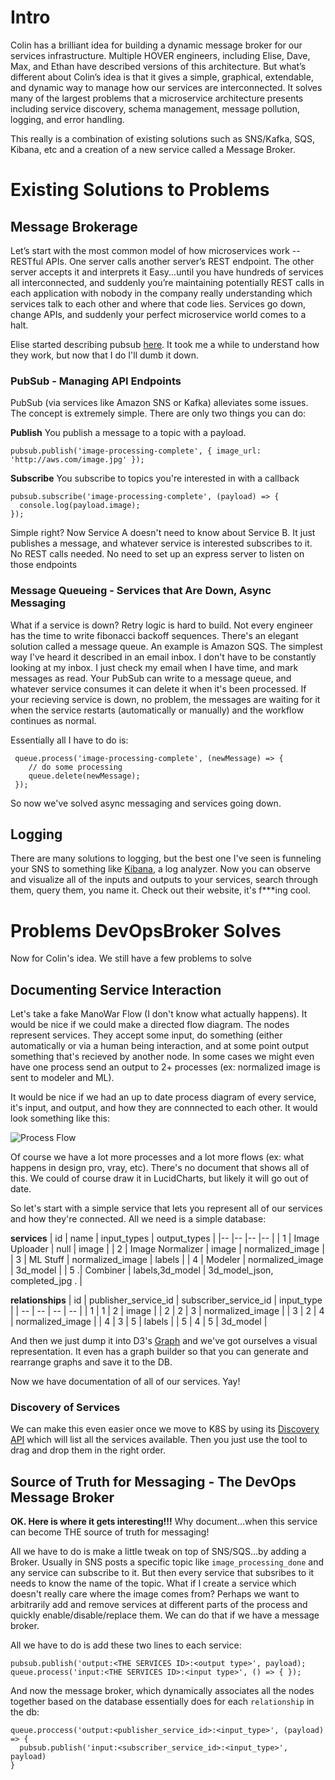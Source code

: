 

# Intro

Colin has a brilliant idea for building a dynamic message broker for our services infrastructure. Multiple HOVER engineers, including Elise, Dave, Max, and Ethan have described versions of this architecture. But what’s different about Colin’s idea is that it gives a simple, graphical, extendable, and dynamic way to manage how our services are interconnected. It solves many of the largest problems that a microservice architecture presents including service discovery, schema management, message pollution, logging, and error handling.

This really is a combination of existing solutions such as SNS/Kafka, SQS, Kibana, etc and a creation of a new service called a Message Broker.

# Existing Solutions to Problems

## Message Brokerage

Let’s start with the most common model of how microservices work -- RESTful APIs. One server calls another server’s REST endpoint. The other server accepts it and interprets it Easy...until you have hundreds of services all interconnected, and suddenly you’re maintaining potentially REST calls in each application with nobody in the company really understanding which services talk to each other and where that code lies. Services go down, change APIs, and suddenly your perfect microservice world comes to a halt.

Elise started describing pubsub [here]([https://hoverinc.atlassian.net/wiki/spaces/EN/pages/846790813/PubSub+Proposal+1](https://hoverinc.atlassian.net/wiki/spaces/EN/pages/846790813/PubSub+Proposal+1)). It took me a while to understand how they work, but now that I do I'll dumb it down. 

### PubSub - Managing API Endpoints 
PubSub (via services like Amazon SNS or Kafka) alleviates some issues. The concept is extremely simple. There are only two things you can do:

**Publish**
You publish a message to a topic with a payload. 

    pubsub.publish('image-processing-complete', { image_url: 'http://aws.com/image.jpg' });

**Subscribe**
You subscribe to topics you're interested in with a callback

    pubsub.subscribe('image-processing-complete', (payload) => { 
      console.log(payload.image);
    });
 
Simple right? Now Service A doesn't need to know about Service B. It just publishes a message, and whatever service is interested subscribes to it. No REST calls needed. No need to set up an express server to listen on those endpoints

### Message Queueing - Services that Are Down, Async Messaging
What if a service is down? Retry logic is hard to build. Not every engineer has the time to write fibonacci backoff sequences. There's an elegant solution called a message queue. An example is Amazon SQS. The simplest way I've heard it described in an email inbox. I don't have to be constantly looking at my inbox. I just check my email when I have time, and mark messages as read. Your PubSub can write to a message queue, and whatever service consumes it can delete it when it's been processed. If your recieving service is down, no problem, the messages are waiting for it when the service restarts (automatically or manually) and the workflow continues as normal. 

Essentially all I have to do is:

     queue.process('image-processing-complete', (newMessage) => {
        // do some processing
        queue.delete(newMessage);
     });

So now we've solved async messaging and services going down.

## Logging
There are many solutions to logging, but the best one I've seen is funneling your SNS to something like [Kibana](https://www.elastic.co/products/kibana), a log analyzer. Now you can observe and visualize all of the inputs and outputs to your services, search through them, query them, you name it. Check out their website, it's f***ing cool.

# Problems DevOpsBroker Solves
Now for Colin's idea. We still have a few problems to solve

## Documenting Service Interaction
Let's take a fake ManoWar Flow (I don't know what actually happens). It would be nice if we could make a  directed flow diagram. The nodes represent services. They accept some input, do something (either automatically or via a human being interaction, and at some point output something that's recieved by another node. In some cases we might even have one process send an output to 2+ processes (ex: normalized image is sent to modeler and ML).

It would be nice if we had an up to date process diagram of every service, it's input, and output, and how they are connnected to each other. It would look something like this:

![Process Flow](https://drive.google.com/uc?export=view&id=17ekCf1mhVNvk6bF9bpZF-XboC7DreUsq)

Of course we have a lot more processes and a lot more flows (ex: what happens in design pro, vray, etc). There's no document that shows all of this. We could of course draw it in LucidCharts, but likely it will go out of date. 

So let's start with a simple service that lets you represent all of our services and how they're connected. All we need is a simple database:

**services**
| id | name             | input_types 	   | output_types    				 |
|--  |--                |--                |--                               |
| 1  | Image Uploader   | null      	   | image          				 |
| 2  | Image Normalizer | image      	   | normalized_image 				 |
| 3  | ML Stuff			| normalized_image | labels           				 |
| 4  | Modeler			| normalized_image | 3d_model	 				     |
| 5 .| Combiner        	| labels,3d_model  | 3d_model_json, completed_jpg .  |

**relationships**
| id | publisher_service_id | subscriber_service_id | input_type       |
| -- | --                   | --                    | --               |
| 1  | 1    				| 2						| image       	   |
| 2  | 2					| 3						| normalized_image |
| 3  | 2					| 4						| normalized_image |
| 4  | 3					| 5						| labels           |
| 5  | 4					| 5						| 3d_model         |

And then we just dump it into D3's [Graph](https://bl.ocks.org/cjrd/6863459) and we've got ourselves a visual representation. It even has a graph builder so that you can generate and rearrange graphs and save it to the DB. 

Now we have documentation of all of our services. Yay!

### Discovery of Services
We can make this even easier once we move to K8S by using its [Discovery API](https://medium.com/technology-matters/service-discovery-with-kubernetes-a503b16e71a0) which will list all the services available. Then you just use the tool to drag and drop them in the right order.

## Source of Truth for Messaging - The DevOps Message Broker
**OK. Here is where it gets interesting!!!**
Why document...when this service can become THE source of truth for messaging! 

All we have to do is make a little tweak on top of SNS/SQS...by adding a Broker. Usually in SNS posts a specific topic like `image_processing_done` and any service can subscribe to it. But then every service that subsribes to it needs to know the name of the topic. What if I create a service which doesn't really care where the image comes from? Perhaps we want to arbitrarily add and remove services at different parts of the process and quickly enable/disable/replace them. We can do that if we have a message broker.

All we have to do is add these two lines to each service:

    pubsub.publish('output:<THE SERVICES ID>:<output type>', payload);
    queue.process('input:<THE SERVICES ID>:<input type>', () => { });

And now the message broker, which dynamically associates all the nodes together based on the database essentially does for each `relationship` in the db:

    queue.proccess('output:<publisher_service_id>:<input_type>', (payload) => {
      pubsub.publish('input:<subscriber_service_id>:<input_type>', payload)
    }
<!--stackedit_data:
eyJoaXN0b3J5IjpbMTI4OTgzNDkzNiwxNzQ3MDI1OTMwLC03ND
kzODUxMDEsMTUzNjkzMTgzN119
-->